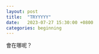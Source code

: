 ```yaml
---
layout: post
title:  "TRYYYYY"
date:   2023-07-27 15:30:00 +0800
categories: beginning
---
```

會在哪呢？
